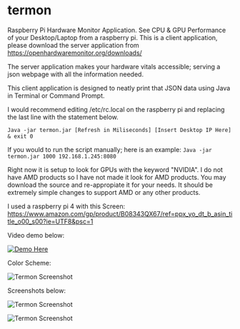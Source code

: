 # termon
Raspberry Pi Hardware Monitor Application. See CPU &amp; GPU Performance of your Desktop/Laptop from a raspberry pi.
This is a client application, please download the server application from https://openhardwaremonitor.org/downloads/

The server application makes your hardware vitals accessible; serving a json webpage with all the information needed.

This client application is designed to neatly print that JSON data using Java in Terminal or Command Prompt.

I would recommend editing /etc/rc.local on the raspberry pi and replacing the last line with the statement below.

`Java -jar termon.jar [Refresh in Miliseconds] [Insert Desktop IP Here] & exit 0`

If you would to run the script manually; here is an example: `Java -jar termon.jar 1000 192.168.1.245:8080`

Right now it is setup to look for GPUs with the keyword "NVIDIA".
I do not have AMD products so I have not made it look for AMD products.
You may download the source and re-appropiate it for your needs. It should be extremely simple changes to support AMD
or any other products.

I used a raspberry pi 4 with this Screen: https://www.amazon.com/gp/product/B08343QX67/ref=ppx_yo_dt_b_asin_title_o00_s00?ie=UTF8&psc=1

Video demo below:

[![Demo Here](http://i3.ytimg.com/vi/gQHTQh_N-Go/hqdefault.jpg)](https://youtu.be/gQHTQh_N-Go)

Color Scheme:

![Termon Screenshot](https://i.imgur.com/67ov0qH.png) 

Screenshots below:

![Termon Screenshot](https://i.imgur.com/2jbiCNp.png) 

![Termon Screenshot](https://i.imgur.com/nxNTHO9.png) 
